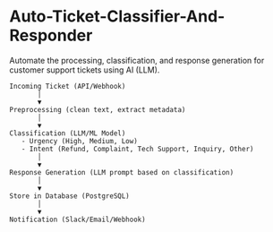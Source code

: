 # Auto-Ticket-Classifier-And-Responder
Automate the processing, classification, and response generation for customer support tickets using AI (LLM).

```
Incoming Ticket (API/Webhook)
       │
       ▼
Preprocessing (clean text, extract metadata)
       │
       ▼
Classification (LLM/ML Model)
   - Urgency (High, Medium, Low)
   - Intent (Refund, Complaint, Tech Support, Inquiry, Other)
       │
       ▼
Response Generation (LLM prompt based on classification)
       │
       ▼
Store in Database (PostgreSQL)
       │
       ▼
Notification (Slack/Email/Webhook)

```



